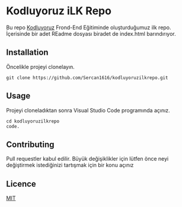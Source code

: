 # Kodluyoruz iLK Repo
Bu repo [Kodluyoruz](https://www.kodluyoruz.org/) Frond-End Eğitiminde oluşturduğumuz ilk repo. İçerisinde bir adet REadme dosyası
 biradet de index.html barındırıyor.

## Installation 
Öncelikle projeyi clonelayın.
```
git clone https://github.com/Sercan1616/kodluyoruzilkrepo.git
```

## Usage
Projeyi cloneladıktan sonra Visual Studio Code programında açınız.
```
cd kodluyoruzilkrepo
code.
```
## Contributing
Pull requestler kabul edilir. Büyük değişiklikler için lütfen önce neyi değiştirmek istediğinizi tartışmak için bir konu açınız

## Licence
[MIT](https://opensource.org/licenses/MIT)
